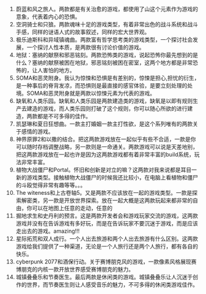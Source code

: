 1. 蔚蓝和风之旅人。两款都是有关治愈的游戏，都使用了山这个元素作为游戏的意象，代表着内心的恐惧。
2. 空洞骑士和只狼。两款魂味十足的游戏类型，有着非常出色的战斗系统和战斗手感，同样的谜语人式的故事叙述，同样的宏大世界观。
3. 极乐迪斯科和异域镇魂曲。两款富有哲学思考类的游戏类型，一个探讨社会发展，一个探讨人性本质，是两款很有讨论价值的游戏。
4. 地狱：塞纳的献祭和邪恶铭刻。两款恐怖类的游戏，说起恐怖你最先想到的是什么？塞纳的献祭被困在地狱，邪恶铭刻被困在密室，这两个地方都是非常恐怖的，让人害怕的地方。
5. SOMA和恶灵附身。我认为惊悚和恐惧是有差别的，惊悚是担心,担忧的衍生，是一种事后的脊背发凉，而恐惧则是最直接的感官体验，是要立刻处理的处境。SOMA和恶灵附身就是两款以惊悚元素为代表的游戏。
6. 缺氧和人类乐园。缺氧和人类乐园是两款建造类的游戏，缺氧是以即有规则生产去建造的游戏，而人类乐园则打破了这个规则，你可以随心所欲的进行建造，两款都是不可多得的佳作。
7. 凯瑟琳和夏日狂想曲。一款主打婚姻一款主打性欲，是这个系列唯有的两款关于感情的游戏。
8. 神界原罪2和以撒的结合。把这两款游戏放在一起似乎有些不合适，一款是你可以随时存档调整战略，另一款则是一命通关。两款游戏可以说是天差地别，把这两款游戏放在一起也许是因为这两款游戏都有着非常丰富的build系统，玩法非常丰富。
9. 植物大战僵尸和Portal。怀旧和创新是对立的嘛？这两款对我来说都是耳目一新的游戏类型。接触植物大战僵尸的时候我还比较小，在电脑上看植物和僵尸的斗殴觉得非常有趣等等。。。
10. The witeness和上古卷轴5。又是两款不应该放在一起的游戏类型。一款是探索解密类，另一款是开放世界探索。放在一起大概是这两款玩起来都非常的自由，你可以在地图上任意的走动，任意的
11. 掘地求生和史丹利的预言。这是两款开发者会和游戏玩家交流的游戏，这两款游戏并没有在告诉游戏有多好玩，而是在告诉玩家不要沉迷于游戏，而是应该走出去的游戏。amazing!!!
12. 星际拓荒和双人成行。一个人出去旅游和两个人出去旅游有什么区别。这两款游戏给我们提供了一种渠道，无论是一个人旅行还是两个人旅行，都有各自的快乐。
13. cyberpunk 2077和酒保行动。关于赛博朋克风的游戏，一款像素风格展现赛博朋克的内核一款开放世界感受赛博朋克的魅力。
14. 城镇叠叠乐和节奏医生。最后两款是休闲类的游戏。城镇叠叠乐让人沉迷于创作的世界，而节奏医生则让人感受音乐的魅力，不可多得的休闲类游戏佳作。
